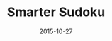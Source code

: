 ---
layout: site
title: "Smarter Sudoku"
date: 2015-10-27
categories: [community]
version: 1.3.16
major: 1
minor: 3
patch: 16
slug: smarter-sudoku
link: http://www.smartersudoku.com/#/
permalink: /sites/:slug
---